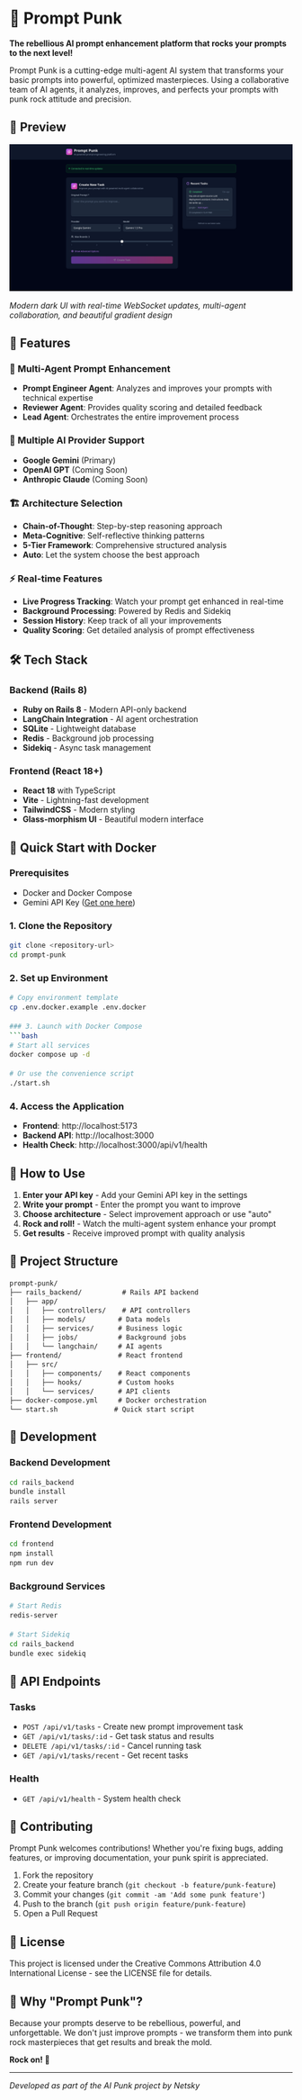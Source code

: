 # 🎸 Prompt Punk

**The rebellious AI prompt enhancement platform that rocks your prompts to the next level!**

Prompt Punk is a cutting-edge multi-agent AI system that transforms your basic prompts into powerful, optimized masterpieces. Using a collaborative team of AI agents, it analyzes, improves, and perfects your prompts with punk rock attitude and precision.

## 📸 Preview

![Prompt Punk Interface](assets/screenshot-main.png)

*Modern dark UI with real-time WebSocket updates, multi-agent collaboration, and beautiful gradient design*

## 🚀 Features

### 🎯 Multi-Agent Prompt Enhancement
- **Prompt Engineer Agent**: Analyzes and improves your prompts with technical expertise
- **Reviewer Agent**: Provides quality scoring and detailed feedback
- **Lead Agent**: Orchestrates the entire improvement process

### 🤖 Multiple AI Provider Support
- **Google Gemini** (Primary)
- **OpenAI GPT** (Coming Soon)
- **Anthropic Claude** (Coming Soon)

### 🏗️ Architecture Selection
- **Chain-of-Thought**: Step-by-step reasoning approach
- **Meta-Cognitive**: Self-reflective thinking patterns
- **5-Tier Framework**: Comprehensive structured analysis
- **Auto**: Let the system choose the best approach

### ⚡ Real-time Features
- **Live Progress Tracking**: Watch your prompt get enhanced in real-time
- **Background Processing**: Powered by Redis and Sidekiq
- **Session History**: Keep track of all your improvements
- **Quality Scoring**: Get detailed analysis of prompt effectiveness

## 🛠️ Tech Stack

### Backend (Rails 8)
- **Ruby on Rails 8** - Modern API-only backend
- **LangChain Integration** - AI agent orchestration
- **SQLite** - Lightweight database
- **Redis** - Background job processing
- **Sidekiq** - Async task management

### Frontend (React 18+)
- **React 18** with TypeScript
- **Vite** - Lightning-fast development
- **TailwindCSS** - Modern styling
- **Glass-morphism UI** - Beautiful modern interface

## 🐳 Quick Start with Docker

### Prerequisites
- Docker and Docker Compose
- Gemini API Key ([Get one here](https://makersuite.google.com/app/apikey))

### 1. Clone the Repository
```bash
git clone <repository-url>
cd prompt-punk
```

### 2. Set up Environment
```bash
# Copy environment template
cp .env.docker.example .env.docker

### 3. Launch with Docker Compose
```bash
# Start all services
docker compose up -d

# Or use the convenience script
./start.sh
```

### 4. Access the Application
- **Frontend**: http://localhost:5173
- **Backend API**: http://localhost:3000
- **Health Check**: http://localhost:3000/api/v1/health

## 🎸 How to Use

1. **Enter your API key** - Add your Gemini API key in the settings
2. **Write your prompt** - Enter the prompt you want to improve
3. **Choose architecture** - Select improvement approach or use "auto"
4. **Rock and roll!** - Watch the multi-agent system enhance your prompt
5. **Get results** - Receive improved prompt with quality analysis

## 📁 Project Structure

```
prompt-punk/
├── rails_backend/          # Rails API backend
│   ├── app/
│   │   ├── controllers/    # API controllers
│   │   ├── models/        # Data models
│   │   ├── services/      # Business logic
│   │   ├── jobs/          # Background jobs
│   │   └── langchain/     # AI agents
├── frontend/              # React frontend
│   ├── src/
│   │   ├── components/    # React components
│   │   ├── hooks/         # Custom hooks
│   │   └── services/      # API clients
├── docker-compose.yml     # Docker orchestration
└── start.sh              # Quick start script
```

## 🔧 Development

### Backend Development
```bash
cd rails_backend
bundle install
rails server
```

### Frontend Development
```bash
cd frontend
npm install
npm run dev
```

### Background Services
```bash
# Start Redis
redis-server

# Start Sidekiq
cd rails_backend
bundle exec sidekiq
```

## 🎯 API Endpoints

### Tasks
- `POST /api/v1/tasks` - Create new prompt improvement task
- `GET /api/v1/tasks/:id` - Get task status and results
- `DELETE /api/v1/tasks/:id` - Cancel running task
- `GET /api/v1/tasks/recent` - Get recent tasks

### Health
- `GET /api/v1/health` - System health check

## 🤝 Contributing

Prompt Punk welcomes contributions! Whether you're fixing bugs, adding features, or improving documentation, your punk spirit is appreciated.

1. Fork the repository
2. Create your feature branch (`git checkout -b feature/punk-feature`)
3. Commit your changes (`git commit -am 'Add some punk feature'`)
4. Push to the branch (`git push origin feature/punk-feature`)
5. Open a Pull Request

## 📜 License

This project is licensed under the Creative Commons Attribution 4.0 International License - see the LICENSE file for details.

## 🎸 Why "Prompt Punk"?

Because your prompts deserve to be rebellious, powerful, and unforgettable. We don't just improve prompts - we transform them into punk rock masterpieces that get results and break the mold.

**Rock on! 🤘**

---

*Developed as part of the AI Punk project by Netsky*
